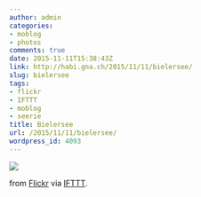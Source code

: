 ```yaml
---
author: admin
categories:
- moblog
- photos
comments: true
date: 2015-11-11T15:38:43Z
link: http://habi.gna.ch/2015/11/11/bielersee/
slug: bielersee
tags:
- flickr
- IFTTT
- moblog
- seerie
title: Bielersee
url: /2015/11/11/bielersee/
wordpress_id: 4093
---
```


![](http://ift.tt/1MWLvIo)  

  

from [Flickr](http://flic.kr/p/AXzUfi) via [IFTTT](http://ift.tt/1c4nCfM).
